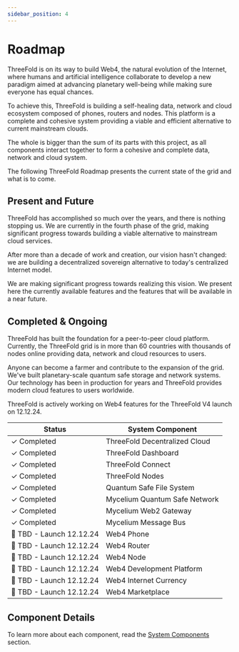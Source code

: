```yaml
---
sidebar_position: 4
---
```


# Roadmap

ThreeFold is on its way to build Web4, the natural evolution of the Internet, where humans and artificial intelligence collaborate to develop a new paradigm aimed at advancing planetary well-being while making sure everyone has equal chances.

To achieve this, ThreeFold is building a self-healing data, network and cloud ecosystem composed of phones, routers and nodes. This platform is a complete and cohesive system providing a viable and efficient alternative to current mainstream clouds. 

The whole is bigger than the sum of its parts with this project, as all components interact together to form a cohesive and complete data, network and cloud system.

The following ThreeFold Roadmap presents the current state of the grid and what is to come.

## Present and Future

ThreeFold has accomplished so much over the years, and there is nothing stopping us. We are currently in the fourth phase of the grid, making significant progress towards building a viable alternative to mainstream cloud services.

After more than a decade of work and creation, our vision hasn't changed: we are building a decentralized sovereign alternative to today's centralized Internet model.

We are making significant progress towards realizing this vision. We present here the currently available features and the features that will be available in a near future.

## Completed & Ongoing

ThreeFold has built the foundation for a peer-to-peer cloud platform. Currently, the ThreeFold grid is in more than 60 countries with thousands of nodes online providing data, network and cloud resources to users. 

Anyone can become a farmer and contribute to the expansion of the grid. We've built planetary-scale quantum safe storage and network systems. Our technology has been in production for years and ThreeFold provides modern cloud features to users worldwide.

ThreeFold is actively working on Web4 features for the ThreeFold V4 launch on 12.12.24.

| Status    | System Component |
|-----------|--------------|
| ✓ Completed | ThreeFold Decentralized Cloud |
| ✓ Completed | ThreeFold Dashboard |
| ✓ Completed | ThreeFold Connect |
| ✓ Completed | ThreeFold Nodes |
| ✓ Completed | Quantum Safe File System |
| ✓ Completed | Mycelium Quantum Safe Network |
| ✓ Completed | Mycelium Web2 Gateway |
| ✓ Completed | Mycelium Message Bus |
| 🔄 TBD - Launch 12.12.24 | Web4 Phone  |
| 🔄 TBD - Launch 12.12.24 | Web4 Router  |
| 🔄 TBD - Launch 12.12.24 | Web4 Node  |
| 🔄 TBD - Launch 12.12.24 | Web4 Development Platform  |
| 🔄 TBD - Launch 12.12.24 | Web4 Internet Currency  |
| 🔄 TBD - Launch 12.12.24 | Web4 Marketplace  |

## Component Details

To learn more about each component, read the [System Components](./category/system-components) section.